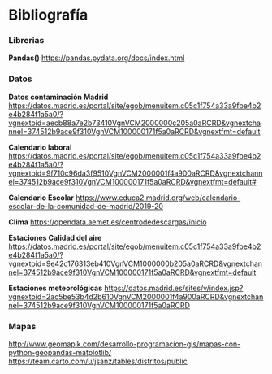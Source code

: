# Bibliografía
### Librerias
**Pandas()**
https://pandas.pydata.org/docs/index.html

### Datos
**Datos contaminación Madrid**
https://datos.madrid.es/portal/site/egob/menuitem.c05c1f754a33a9fbe4b2e4b284f1a5a0/?vgnextoid=aecb88a7e2b73410VgnVCM2000000c205a0aRCRD&vgnextchannel=374512b9ace9f310VgnVCM100000171f5a0aRCRD&vgnextfmt=default

**Calendario laboral**
https://datos.madrid.es/portal/site/egob/menuitem.c05c1f754a33a9fbe4b2e4b284f1a5a0/?vgnextoid=9f710c96da3f9510VgnVCM2000001f4a900aRCRD&vgnextchannel=374512b9ace9f310VgnVCM100000171f5a0aRCRD&vgnextfmt=default#

**Calendario Escolar**
https://www.educa2.madrid.org/web/calendario-escolar-de-la-comunidad-de-madrid/2019-20

**Clima**
https://opendata.aemet.es/centrodedescargas/inicio

**Estaciones Calidad del aire**
https://datos.madrid.es/portal/site/egob/menuitem.c05c1f754a33a9fbe4b2e4b284f1a5a0/?vgnextoid=9e42c176313eb410VgnVCM1000000b205a0aRCRD&vgnextchannel=374512b9ace9f310VgnVCM100000171f5a0aRCRD&vgnextfmt=default

**Estaciones meteorológicas**
https://datos.madrid.es/sites/v/index.jsp?vgnextoid=2ac5be53b4d2b610VgnVCM2000001f4a900aRCRD&vgnextchannel=374512b9ace9f310VgnVCM100000171f5a0aRCRD

### Mapas
http://www.geomapik.com/desarrollo-programacion-gis/mapas-con-python-geopandas-matplotlib/
https://team.carto.com/u/jsanz/tables/distritos/public


